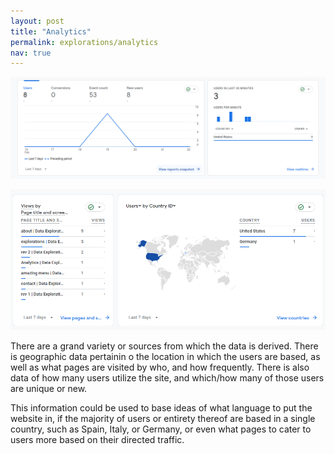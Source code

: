 ```yaml
---
layout: post
title: "Analytics"
permalink: explorations/analytics
nav: true
---
```

![homestats](./assets/images/homestats.png)

![globalstats](./assets/images/globalstats.png)

There are a grand variety or sources from which the data is derived. There is geographic data pertainin  o the location in which the users are based, as well as what pages are visited by who, and how frequently. There is also data of how many users utilize the site, and which/how many of those users are unique or new.

This information could be used to base ideas of what language to put the website in, if the majority of users or entirety thereof are based in a single country, such as Spain, Italy, or Germany, or even what pages to cater to users more based on their directed traffic.